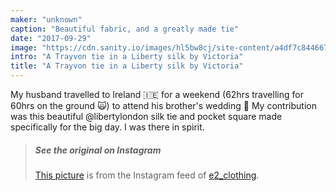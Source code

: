 ```yaml
---
maker: "unknown"
caption: "Beautiful fabric, and a greatly made tie"
date: "2017-09-29"
image: "https://cdn.sanity.io/images/hl5bw8cj/site-content/a4df7c8446671138fe4f6e07eebf32058af31999-1080x1080.jpg"
intro: "A Trayvon tie in a Liberty silk by Victoria"
title: "A Trayvon tie in a Liberty silk by Victoria"
---
```



My husband travelled to Ireland 🇮🇪 for a weekend (62hrs travelling for 60hrs on the ground 🙀) to attend his brother's wedding 👏 My contribution was this beautiful @libertylondon silk tie and pocket square made specifically for the big day. I was there in spirit.

> ##### See the original on Instagram
> 
> [This picture](https://www.instagram.com/p/BZR3pyCHLjm/) is from the Instagram feed of [e2_clothing](https://www.instagram.com/e2_clothing/).



